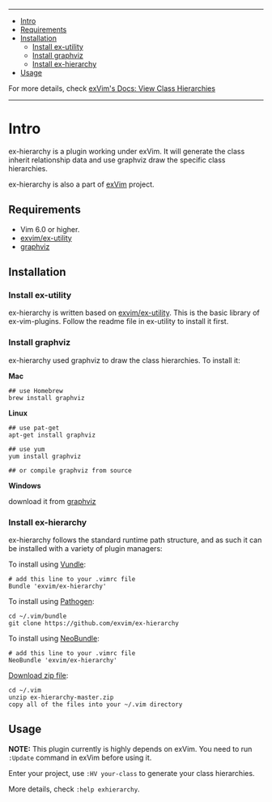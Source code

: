 - - -
- [Intro](#intro)
- [Requirements](#requirements)
- [Installation](#installation)
  - [Install ex-utility](#install-ex-utility)
  - [Install graphviz](#install-graphviz)
  - [Install ex-hierarchy](#install-ex-hierarchy)
- [Usage](#usage)

For more details, check [exVim's Docs: View Class Hierarchies](http://exvim.github.io/docs/view-class-hierarchies)

- - -

# Intro

ex-hierarchy is a plugin working under exVim. It will generate the class inherit relationship 
data and use graphviz draw the specific class hierarchies.

ex-hierarchy is also a part of [exVim](https://github.com/exvim/main) project.

## Requirements

- Vim 6.0 or higher.
- [exvim/ex-utility](https://github.com/exvim/ex-utility) 
- [graphviz](http://www.graphviz.org/)

## Installation

### Install ex-utility

ex-hierarchy is written based on [exvim/ex-utility](https://github.com/exvim/ex-utility). This 
is the basic library of ex-vim-plugins. Follow the readme file in ex-utility to install it first.

### Install graphviz

ex-hierarchy used graphviz to draw the class hierarchies. To install it:

**Mac**

    ## use Homebrew
    brew install graphviz

**Linux**

    ## use pat-get
    apt-get install graphviz

    ## use yum
    yum install graphviz

    ## or compile graphviz from source

**Windows**

download it from [graphviz](http://www.graphviz.org/)

### Install ex-hierarchy

ex-hierarchy follows the standard runtime path structure, and as such it can 
be installed with a variety of plugin managers:
    
To install using [Vundle](https://github.com/gmarik/vundle):

    # add this line to your .vimrc file
    Bundle 'exvim/ex-hierarchy'

To install using [Pathogen](https://github.com/tpope/vim-pathogen):

    cd ~/.vim/bundle
    git clone https://github.com/exvim/ex-hierarchy

To install using [NeoBundle](https://github.com/Shougo/neobundle.vim):

    # add this line to your .vimrc file
    NeoBundle 'exvim/ex-hierarchy'

[Download zip file](https://github.com/exvim/ex-hierarchy/archive/master.zip):

    cd ~/.vim
    unzip ex-hierarchy-master.zip
    copy all of the files into your ~/.vim directory

## Usage

**NOTE:** This plugin currently is highly depends on exVim. You need to run `:Update`
command in exVim before using it.

Enter your project, use `:HV your-class` to generate your class hierarchies.

More details, check `:help exhierarchy`.
